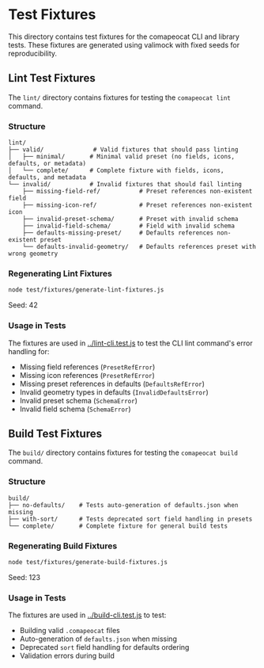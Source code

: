 # Test Fixtures

This directory contains test fixtures for the comapeocat CLI and library tests. These fixtures are generated using valimock with fixed seeds for reproducibility.

## Lint Test Fixtures

The `lint/` directory contains fixtures for testing the `comapeocat lint` command.

### Structure

```
lint/
├── valid/              # Valid fixtures that should pass linting
│   ├── minimal/       # Minimal valid preset (no fields, icons, defaults, or metadata)
│   └── complete/      # Complete fixture with fields, icons, defaults, and metadata
└── invalid/           # Invalid fixtures that should fail linting
    ├── missing-field-ref/           # Preset references non-existent field
    ├── missing-icon-ref/            # Preset references non-existent icon
    ├── invalid-preset-schema/       # Preset with invalid schema
    ├── invalid-field-schema/        # Field with invalid schema
    ├── defaults-missing-preset/     # Defaults references non-existent preset
    └── defaults-invalid-geometry/   # Defaults references preset with wrong geometry
```

### Regenerating Lint Fixtures

```bash
node test/fixtures/generate-lint-fixtures.js
```

Seed: 42

### Usage in Tests

The fixtures are used in [../lint-cli.test.js](../lint-cli.test.js) to test the CLI lint command's error handling for:

- Missing field references (`PresetRefError`)
- Missing icon references (`PresetRefError`)
- Missing preset references in defaults (`DefaultsRefError`)
- Invalid geometry types in defaults (`InvalidDefaultsError`)
- Invalid preset schema (`SchemaError`)
- Invalid field schema (`SchemaError`)

## Build Test Fixtures

The `build/` directory contains fixtures for testing the `comapeocat build` command.

### Structure

```
build/
├── no-defaults/    # Tests auto-generation of defaults.json when missing
├── with-sort/      # Tests deprecated sort field handling in presets
└── complete/       # Complete fixture for general build tests
```

### Regenerating Build Fixtures

```bash
node test/fixtures/generate-build-fixtures.js
```

Seed: 123

### Usage in Tests

The fixtures are used in [../build-cli.test.js](../build-cli.test.js) to test:

- Building valid `.comapeocat` files
- Auto-generation of `defaults.json` when missing
- Deprecated `sort` field handling for defaults ordering
- Validation errors during build
